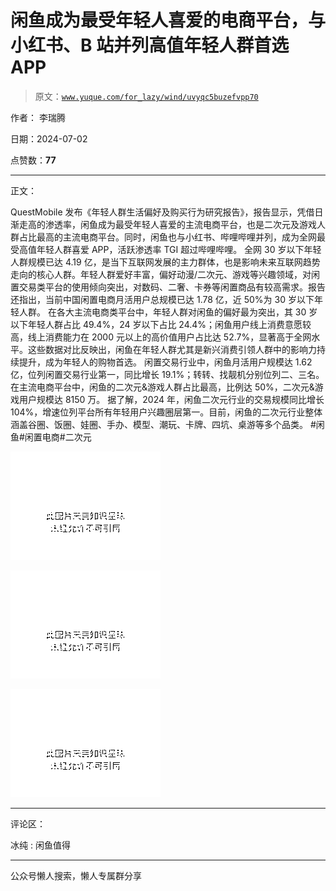 # 闲鱼成为最受年轻人喜爱的电商平台，与小红书、B 站并列高值年轻人群首选 APP

> 原文：[`www.yuque.com/for_lazy/wind/uvyqc5buzefvpp70`](https://www.yuque.com/for_lazy/wind/uvyqc5buzefvpp70)

作者： 李瑞腾

日期：2024-07-02

点赞数：**77**

* * *

正文：

QuestMobile 发布《年轻人群生活偏好及购买行为研究报告》，报告显示，凭借日渐走高的渗透率，闲鱼成为最受年轻人喜爱的主流电商平台，也是二次元及游戏人群占比最高的主流电商平台。同时，闲鱼也与小红书、哔哩哔哩并列，成为全网最受高值年轻人群喜爱 APP，活跃渗透率 TGI 超过哔哩哔哩。
全网 30 岁以下年轻人群规模已达 4.19 亿，是当下互联网发展的主力群体，也是影响未来互联网趋势走向的核心人群。年轻人群爱好丰富，偏好动漫/二次元、游戏等兴趣领域，对闲置交易类平台的使用倾向突出，对数码、二奢、卡券等闲置商品有较高需求。报告还指出，当前中国闲置电商月活用户总规模已达 1.78 亿，近 50%为 30 岁以下年轻人群。
在各大主流电商类平台中，年轻人群对闲鱼的偏好最为突出，其 30 岁以下年轻人群占比 49.4%，24 岁以下占比 24.4%；闲鱼用户线上消费意愿较高，线上消费能力在 2000 元以上的高价值用户占比达 52.7%，显著高于全网水平。这些数据对比反映出，闲鱼在年轻人群尤其是新兴消费引领人群中的影响力持续提升，成为年轻人的购物首选。
闲置交易行业中，闲鱼月活用户规模达 1.62 亿，位列闲置交易行业第一，同比增长 19.1%；转转、找靓机分别位列二、三名。
在主流电商平台中，闲鱼的二次元&游戏人群占比最高，比例达 50%，二次元&游戏用户规模达 8150 万。
据了解，2024 年，闲鱼二次元行业的交易规模同比增长 104%，增速位列平台所有年轻用户兴趣圈层第一。目前，闲鱼的二次元行业整体涵盖谷圈、饭圈、娃圈、手办、模型、潮玩、卡牌、四坑、桌游等多个品类。
#闲鱼#闲置电商#二次元

![](img/cc408825fa35476406e31868ac3a5ef5.png "None")

![](img/123df45c308321a82232a8d948c49ed8.png "None")

![](img/0823ff1bfa8726c103352dc688346da0.png "None")

* * *

评论区：

冰纯 : 闲鱼值得

* * *

公众号懒人搜索，懒人专属群分享